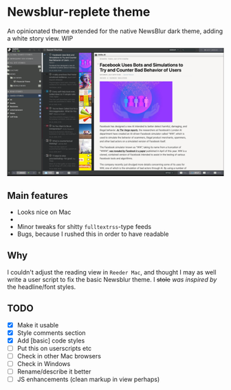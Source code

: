 # Newsblur-replete theme

An opinionated theme extended for the native NewsBlur dark theme, adding a white story view. WIP

![Newsblur-replete screenshot](screenshot.png)

## Main features

* Looks nice on Mac
* 
* Minor tweaks for shitty `fulltextrss`-type feeds
* Bugs, because I rushed this in order to have readable

## Why 

I couldn't adjust the reading view in `Reeder Mac`, and thought I may as well write a user script to fix the basic Newsblur theme. I ~~stole~~ _was inspired by_ the headline/font styles.

## TODO
* [x] Make it usable
* [x] Style comments section
* [x] Add [basic] code styles 
* [ ] Put this on userscripts etc
* [ ] Check in other Mac browsers
* [ ] Check in Windows
* [ ] Rename/describe it better
* [ ] JS enhancements (clean markup in view perhaps)
